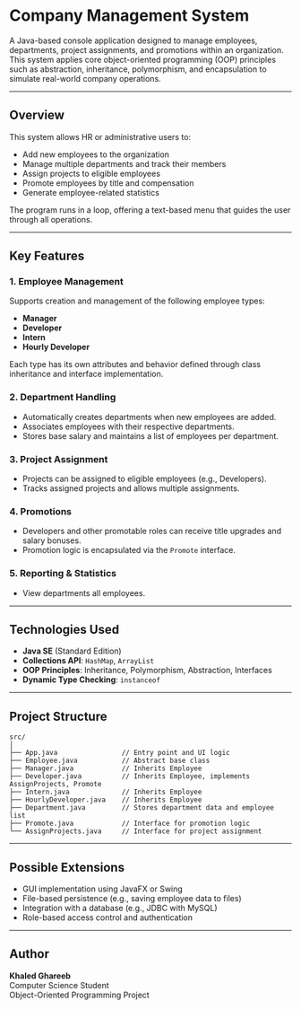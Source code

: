 # Company Management System

A Java-based console application designed to manage employees, departments, project assignments, and promotions within an organization. This system applies core object-oriented programming (OOP) principles such as abstraction, inheritance, polymorphism, and encapsulation to simulate real-world company operations.

---

## Overview

This system allows HR or administrative users to:
- Add new employees to the organization
- Manage multiple departments and track their members
- Assign projects to eligible employees
- Promote employees by title and compensation
- Generate employee-related statistics

The program runs in a loop, offering a text-based menu that guides the user through all operations.

---

## Key Features

### 1. Employee Management
Supports creation and management of the following employee types:
- **Manager**
- **Developer**
- **Intern**
- **Hourly Developer**

Each type has its own attributes and behavior defined through class inheritance and interface implementation.

### 2. Department Handling
- Automatically creates departments when new employees are added.
- Associates employees with their respective departments.
- Stores base salary and maintains a list of employees per department.

### 3. Project Assignment
- Projects can be assigned to eligible employees (e.g., Developers).
- Tracks assigned projects and allows multiple assignments.

### 4. Promotions
- Developers and other promotable roles can receive title upgrades and salary bonuses.
- Promotion logic is encapsulated via the `Promote` interface.

### 5. Reporting & Statistics
- View  departments all employees.


---

## Technologies Used

- **Java SE** (Standard Edition)
- **Collections API**: `HashMap`, `ArrayList`
- **OOP Principles**: Inheritance, Polymorphism, Abstraction, Interfaces
- **Dynamic Type Checking**: `instanceof`

---

## Project Structure

```
src/
│
├── App.java                // Entry point and UI logic
├── Employee.java           // Abstract base class
├── Manager.java            // Inherits Employee
├── Developer.java          // Inherits Employee, implements AssignProjects, Promote
├── Intern.java             // Inherits Employee
├── HourlyDeveloper.java    // Inherits Employee
├── Department.java         // Stores department data and employee list
├── Promote.java            // Interface for promotion logic
└── AssignProjects.java     // Interface for project assignment
```

---


## Possible Extensions

- GUI implementation using JavaFX or Swing
- File-based persistence (e.g., saving employee data to files)
- Integration with a database (e.g., JDBC with MySQL)
- Role-based access control and authentication

---

## Author

**Khaled Ghareeb**  
Computer Science Student  
Object-Oriented Programming Project
